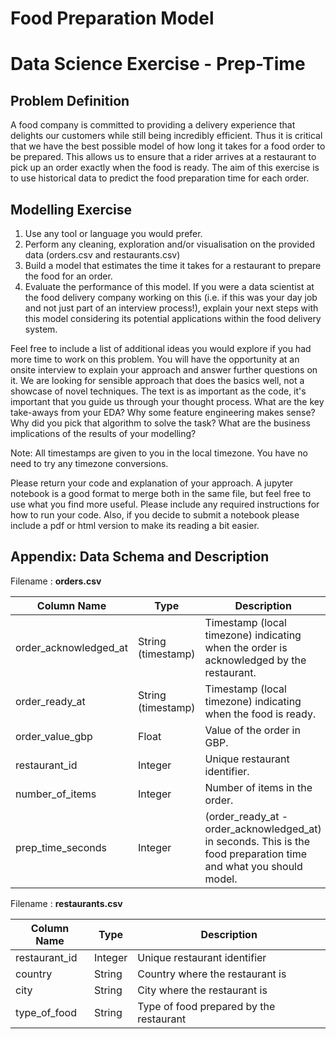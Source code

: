 # Food Preparation Model

# Data Science Exercise - Prep-Time

## Problem Definition
A food company is committed to providing a delivery experience that delights our customers while still being incredibly efficient. Thus it is critical that we have the best possible model of how long it takes for a food order to be prepared. This allows us to ensure that a rider arrives at a restaurant to pick up an order exactly when the food is ready.
The aim of this exercise is to use historical data to predict the food preparation time for each order.

## Modelling Exercise
1. Use any tool or language you would prefer.
2. Perform any cleaning, exploration and/or visualisation on the provided data (orders.csv and restaurants.csv)
3. Build a model that estimates the time it takes for a restaurant to prepare the food for an order.
4. Evaluate the performance of this model. If you were a data scientist at the food delivery company working on this (i.e. if this was your day job and not just part of an interview process!), explain your next steps with this model considering its potential applications within the food delivery system.

Feel free to include a list of additional ideas you would explore if you had more time to work on this problem. You will have the opportunity at an onsite interview to explain your approach and answer further questions on it. We are looking for sensible approach that does the basics well, not a showcase of novel techniques. The text is as important as the code, it's important that you guide us through your thought process. What are the key take-aways from your EDA? Why some feature engineering makes sense? Why did you pick that algorithm to solve the task? What are the business implications of the results of your modelling?

Note: All timestamps are given to you in the local timezone. You have no need to try any timezone conversions.

Please return your code and explanation of your approach. A jupyter notebook is a good format to merge both in the same file, but feel free to use what you find more useful. Please include any required instructions for how to run your code. Also, if you decide to submit a notebook please include a pdf or html version to make its reading a bit easier.


## Appendix: Data Schema and Description

Filename : **orders.csv**

| Column Name       | Type    | Description                   |
|-------------------|---------|-------------------------------|
| order_acknowledged_at | String (timestamp) | Timestamp (local timezone) indicating when the order is acknowledged by the restaurant. |
| order_ready_at    | String (timestamp) | Timestamp (local timezone) indicating when the food is ready. |
| order_value_gbp       | Float   | Value of the order in GBP.|
| restaurant_id     | Integer | Unique restaurant identifier. |
| number_of_items   | Integer | Number of items in the order. |
| prep_time_seconds   | Integer | (order_ready_at - order_acknowledged_at) in seconds. This is the food preparation time and what you should model. |

Filename : **restaurants.csv**

| Column Name       | Type    | Description                   |
|-------------------|---------|-------------------------------|
| restaurant_id     | Integer | Unique restaurant identifier  |
| country           | String  | Country where the restaurant is |
| city              | String  | City where the restaurant is |
| type_of_food      | String  | Type of food prepared by the restaurant |

